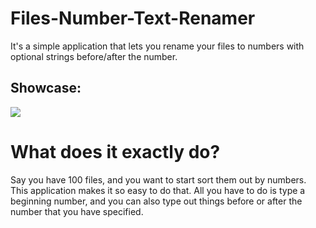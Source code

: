 # Files-Number-Text-Renamer

It's a simple application that lets you rename your files to numbers with optional strings before/after the number.

## Showcase:
[![](https://user-images.githubusercontent.com/71935713/101708562-27abad80-3a96-11eb-86f9-5eacd3749d62.png)](https://www.youtube.com/watch?v=n3mzE6U_csM)


# What does it exactly do?

Say you have 100 files, and you want to start sort them out by numbers. This application makes it so easy to do that. 
All you have to do is type a beginning number, and you can also type out things before or after the number that you have specified.
